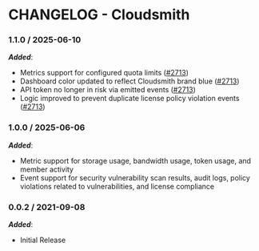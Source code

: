 # CHANGELOG - Cloudsmith

### 1.1.0 / 2025-06-10

***Added***:

* Metrics support for configured quota limits ([#2713](https://github.com/DataDog/integrations-extras/pull/2713))
* Dashboard color updated to reflect Cloudsmith brand blue ([#2713](https://github.com/DataDog/integrations-extras/pull/2713))
* API token no longer in risk via emitted events ([#2713](https://github.com/DataDog/integrations-extras/pull/2713))
* Logic improved to prevent duplicate license policy violation events ([#2713](https://github.com/DataDog/integrations-extras/pull/2713))

### 1.0.0 / 2025-06-06

***Added***:

* Metric support for storage usage, bandwidth usage, token usage, and member activity
* Event support for security vulnerability scan results, audit logs, policy violations related to vulnerabilities, and license compliance

### 0.0.2 / 2021-09-08

***Added***:

* Initial Release
